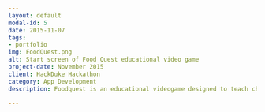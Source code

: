 ```yaml
---
layout: default
modal-id: 5
date: 2015-11-07
tags:
- portfolio
img: FoodQuest.png
alt: Start screen of Food Quest educational video game
project-date: November 2015
client: HackDuke Hackathon
category: App Development
description: Foodquest is an educational videogame designed to teach children the basics of food choices and critical thinking. It was created using Unity and C# during a 24-hour hackathon. To play food quest, please go <a href="http://collinirwin.me/FoodQuestGame/" target="_blank">HERE</a>

---
```

